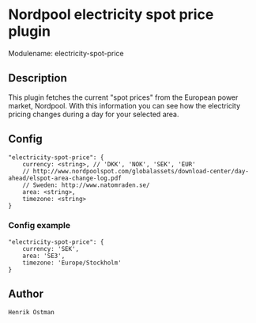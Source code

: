 # Nordpool electricity spot price plugin

Modulename: electricity-spot-price


## Description

This plugin fetches the current "spot prices" from the European power market, Nordpool.
With this information you can see how the electricity pricing changes during a day for your selected area.


## Config

    "electricity-spot-price": {
        currency: <string>, // 'DKK', 'NOK', 'SEK', 'EUR'
        // http://www.nordpoolspot.com/globalassets/download-center/day-ahead/elspot-area-change-log.pdf
        // Sweden: http://www.natomraden.se/
        area: <string>,
        timezone: <string>
    }


### Config example

    "electricity-spot-price": {
        currency: 'SEK',
        area: 'SE3',
        timezone: 'Europe/Stockholm'
    }


## Author

    Henrik Östman
